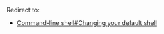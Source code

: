 Redirect to:

*   [Command-line shell#Changing your default shell](/index.php/Command-line_shell#Changing_your_default_shell "Command-line shell")